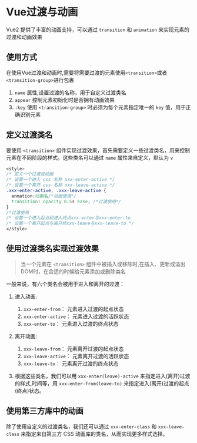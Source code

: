 # Vue过渡与动画

Vue2 提供了丰富的动画支持，可以通过 `transition` 和 `animation` 来实现元素的过渡和动画效果

## 使用方式

在使用Vue过渡和动画时,需要将需要过渡的元素使用`<transition>`或者`<transition-group>`进行包裹

1. `name` 属性,设置过渡的名称，用于自定义过渡类名
2. `appear` 控制元素初始化时是否拥有动画效果
3. `:key`  使用 `<transition-group>` 时必须为每个元素指定唯一的 `key` 值，用于正确识别元素

## 定义过渡类名

要使用 `<transition>` 组件实现过渡效果，首先需要定义一些过渡类名，用来控制元素在不同阶段的样式。这些类名可以通过 `name` 属性来自定义，默认为 `v`

```css
<style>
/* 定义一个过渡或动画
/* 设置一个进入 css 名称 xxx-enter-active */
/* 设置一个离开 css 名称 xxx-leave-active */
.xxx-enter-active, .xxx-leave-active {
  anmation:动画名/*动画使用*/
  transition: opacity 0.5s ease; /*过渡使用*/
}
/*过渡使用
/* 设置一个进入起点和进入终点xxx-enter与xxx-enter-to
/* 设置一个离开起点与离开终xxx-leave与xxx-leave-to */
</style>
```

## 使用过渡类名实现过渡效果

> 当一个元素在 `<transition>` 组件中被插入或移除时,在插入、更新或溢出DOM时，在合适的时候给元素添加或删除类名

一般来说，有六个类名会被用于进入和离开的过渡：

1. 进入动画:
   1. `xxx-enter-from`： 元素进入过渡的起点状态
   2. `xxx-enter-active`： 元素进入过渡的活跃状态
   3. `xxx-enter-to`： 元素进入过渡的终点状态
2. 离开动画:
   1. `xxx-leave-from`： 元素离开过渡的起点状态
   2. `xxx-leave-active`： 元素离开过渡的活跃状态
   3. `xxx-leave-to`： 元素离开过渡的终点状态

3. 根据这些类名，我们可以用 `xxx-enter(leave)-active` 来指定进入(离开)过渡的样式,时间等，用 `xxx-enter-from(leave-to)` 来指定进入(离开)过渡的起点(终点)状态。

## 使用第三方库中的动画

除了使用自定义的过渡类名，我们还可以通过 `xxx-enter-class` 和 `xxx-leave-class` 来指定来自第三方 CSS 动画库的类名，从而实现更多样式选择。